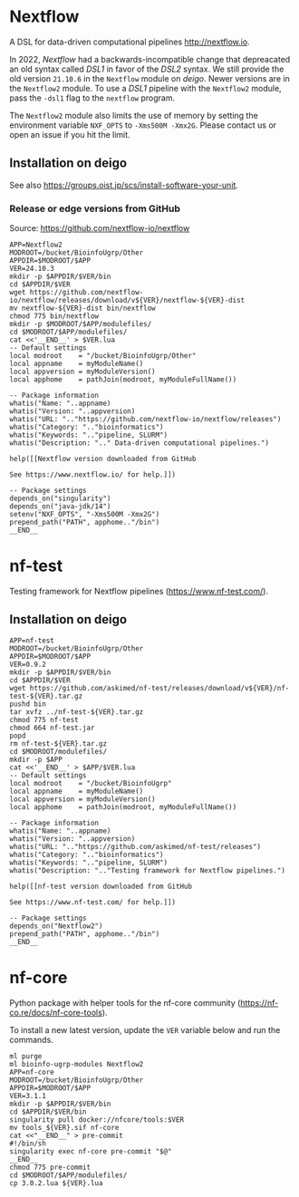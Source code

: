 Nextflow
========

A DSL for data-driven computational pipelines <http://nextflow.io>.

In 2022, _Nextflow_ had a backwards-incompatible change that depreacated an old
syntax called _DSL1_ in favor of the _DSL2_ syntax.  We still provide the old
version `21.10.6` in the `Nextflow` module on _deigo_.  Newer versions are in
the `Nextflow2` module.  To use a _DSL1_ pipeline with the `Nextflow2` module,
pass the `-dsl1` flag to the `nextflow` program.

The `Nextflow2` module also limits the use of memory by setting the environment
variable `NXF_OPTS` to `-Xms500M -Xmx2G`.  Please contact us or open an issue
if you hit the limit.


Installation on deigo
---------------------

See also <https://groups.oist.jp/scs/install-software-your-unit>.

### Release or edge versions from GitHub

Source: https://github.com/nextflow-io/nextflow

```
APP=Nextflow2
MODROOT=/bucket/BioinfoUgrp/Other
APPDIR=$MODROOT/$APP
VER=24.10.3
mkdir -p $APPDIR/$VER/bin
cd $APPDIR/$VER
wget https://github.com/nextflow-io/nextflow/releases/download/v${VER}/nextflow-${VER}-dist
mv nextflow-${VER}-dist bin/nextflow
chmod 775 bin/nextflow
mkdir -p $MODROOT/$APP/modulefiles/
cd $MODROOT/$APP/modulefiles/
cat <<'__END__' > $VER.lua
-- Default settings
local modroot    = "/bucket/BioinfoUgrp/Other"
local appname    = myModuleName()
local appversion = myModuleVersion()
local apphome    = pathJoin(modroot, myModuleFullName())

-- Package information
whatis("Name: "..appname)
whatis("Version: "..appversion)
whatis("URL: ".."https://github.com/nextflow-io/nextflow/releases")
whatis("Category: ".."bioinformatics")
whatis("Keywords: ".."pipeline, SLURM")
whatis("Description: ".." Data-driven computational pipelines.")

help([[Nextflow version downloaded from GitHub

See https://www.nextflow.io/ for help.]])

-- Package settings
depends_on("singularity")
depends_on("java-jdk/14")
setenv("NXF_OPTS", "-Xms500M -Xmx2G")
prepend_path("PATH", apphome.."/bin")
__END__
```

nf-test
=======

Testing framework for Nextflow pipelines (<https://www.nf-test.com/>).

Installation on deigo
---------------------

```
APP=nf-test
MODROOT=/bucket/BioinfoUgrp/Other
APPDIR=$MODROOT/$APP
VER=0.9.2
mkdir -p $APPDIR/$VER/bin
cd $APPDIR/$VER
wget https://github.com/askimed/nf-test/releases/download/v${VER}/nf-test-${VER}.tar.gz
pushd bin
tar xvfz ../nf-test-${VER}.tar.gz
chmod 775 nf-test
chmod 664 nf-test.jar
popd
rm nf-test-${VER}.tar.gz
cd $MODROOT/modulefiles/
mkdir -p $APP
cat <<'__END__' > $APP/$VER.lua
-- Default settings
local modroot    = "/bucket/BioinfoUgrp"
local appname    = myModuleName()
local appversion = myModuleVersion()
local apphome    = pathJoin(modroot, myModuleFullName())

-- Package information
whatis("Name: "..appname)
whatis("Version: "..appversion)
whatis("URL: ".."https://github.com/askimed/nf-test/releases")
whatis("Category: ".."bioinformatics")
whatis("Keywords: ".."pipeline, SLURM")
whatis("Description: ".."Testing framework for Nextflow pipelines.")

help([[nf-test version downloaded from GitHub

See https://www.nf-test.com/ for help.]])

-- Package settings
depends_on("Nextflow2")
prepend_path("PATH", apphome.."/bin")
__END__
```

nf-core
=======

Python package with helper tools for the nf-core community (<https://nf-co.re/docs/nf-core-tools>).

To install a new latest version, update the `VER` variable below and run the commands.

```
ml purge
ml bioinfo-ugrp-modules Nextflow2
APP=nf-core
MODROOT=/bucket/BioinfoUgrp/Other
APPDIR=$MODROOT/$APP
VER=3.1.1
mkdir -p $APPDIR/$VER/bin
cd $APPDIR/$VER/bin
singularity pull docker://nfcore/tools:$VER
mv tools_${VER}.sif nf-core
cat <<"__END__" > pre-commit
#!/bin/sh
singularity exec nf-core pre-commit "$@"
__END__
chmod 775 pre-commit
cd $MODROOT/$APP/modulefiles/
cp 3.0.2.lua ${VER}.lua
```
